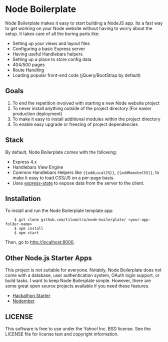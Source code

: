 Node Boilerplate
=================

Node Boilerplate makes it easy to start building a NodeJS app. Its a fast way to get working on your Node website without having to worry about the setup. It takes care of all the boring parts like:

* Setting up your views and layout files
* Configuring a basic Express server
* Having useful Handlebars helpers
* Setting up a place to store config data
* 404/500 pages
* Route Handling
* Loading popular front-end code (jQuery/BootStrap by default)


## Goals
1. To end the repetition involved with starting a new Node website project
2. To never install anything outside of the project directory (For easier production deployment)
3. To make it easy to install additional modules within the project directory
4. To enable easy upgrade or freezing of project dependencies


## Stack
By default, Node Boilerplate comes with the following:

* Express 4.x
* Handlebars View Engine
* Common Handlebars Helpers like `{{addLocalJS}}`, `{{addRemoteCSS}}`, to make it easy to load CSS/JS on a per-page basis.
* Uses [express-state](https://github.com/yahoo/express-state) to expose data from the server to the client.

## Installation
To install and run the Node Boilerplate template app:

```shell
    $ git clone github.com/tilomitra/node-boilerplate/ <your-app-folder-name>
    $ npm install
    $ npm start
```

Then, go to [http://localhost:8000](http://localhost:8000).

## Other Node.js Starter Apps
This project is not suitable for everyone. Notably, Node Boilerplate does not come with a database, user authentication system, OAuth login support, or build tasks. I want to keep Node Boilerplate simple. However, there are some great open source projects available if you need these features. 

* [Hackathon Starter](https://github.com/sahat/hackathon-starter)
* [Nodember](https://github.com/mgenev/nodember)


## LICENSE
This software is free to use under the Yahoo! Inc. BSD license. See the LICENSE file for license text and copyright information.

